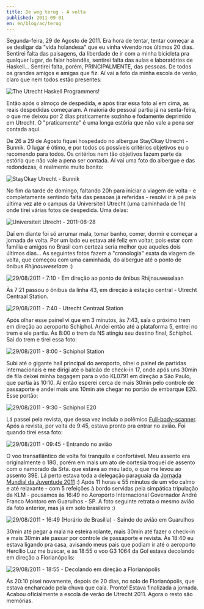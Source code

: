 ```yaml
---
title: De weg terug - A volta
published: 2011-09-01
en: en/blog/ac/terug
---
```


Segunda-feira, 29 de Agosto de 2011.
Era hora de tentar, tentar começar a se desligar da "vida holandesa" que eu vinha vivendo nos últimos 20 dias.
Sentirei falta das paisagens, da liberdade de ir com a minha bicicleta pra qualquer lugar,
de falar holandês, sentirei falta das aulas e laboratórios de Haskell...
Sentirei falta, porém, PRINCIPALMENTE, das pessoas. De todos os grandes amigos e amigas que fiz.
Aí vai a foto da minha escola de verão, claro que nem todos estão presentes:

![The Utrecht Haskell Programmers!](/files/imgs/2011-09_bbl.jpg)

<!--more-->

Então após o almoço de despedida, e após tirar essa foto aí em cima, as reais despedidas começaram.
A maioria do pessoal partiu já na sexta-feira, o que me deixou por 2 dias praticamente sozinho e fodamente deprimido em Utrecht.
O "praticamente" é uma longa estória que não vale a pena ser contada aqui.

De 26 a 29 de Agosto fiquei hospedado no albergue StayOkay Utrecht - Bunnik.
O lugar é ótimo, e por todos os possíveis critérios objetivos eu o recomendo para todos.
Os critérios nem tão objetivos fazem parte da estória que não vale a pena ser contada.
Aí vai uma foto do albergue e das redondezas, é realmente muito bonito:

![StayOkay Utrecht - Bunnik](/files/imgs/2011-09_082820111001.jpg)

No fim da tarde de domingo, faltando 20h para iniciar a viagem de volta - e completamente sentindo falta das pessoas já referidas - resolvi ir à pé pela última vez até o campus da Universiteit Utrecht (uma caminhada de 1h) onde tirei várias fotos de despedida.
Uma delas:

![Universiteit Utrecht - 2011-08-28](/files/imgs/2011-09_082820111010.jpg)

Daí em diante foi só arrumar mala, tomar banho, comer, dormir e começar a jornada de volta. Por um lado eu estava até feliz em voltar,
pois estar com família e amigos no Brasil com certeza seria melhor que aqueles dois últimos dias...
As seguintes fotos fazem a "cronologia" exata da viagem de volta, que começou com uma caminhada,
do albergue até o ponto de ônibus _Rhijnauweselaan_ :)

![29/08/2011 - 7:10 - Em direção ao ponto de ônibus Rhijnauweselaan](/files/imgs/2011-09_082920111014.jpg)

Às 7:21 passou o ônibus da linha 43, em direção à estação central - Utrecht Centraal Station.

![29/08/2011 - 7:40 - Utrecht Centraal Station](/files/imgs/2011-09_082920111017.jpg)

Após olhar esse painel vi que em 3 minutos, às 7:43, saía o próximo trem em direção ao aeroporto Schiphol.
Andei então até a plataforma 5, entrei no trem e ele partiu.
Às 8:00 o trem da NS atingiu seu destino final, Schiphol. Saí do trem e tirei essa foto:

![29/08/2011 - 8:00 - Schiphol Station](/files/imgs/2011-09_082920111020.jpg)

Subi até o gigante hall principal do aeroporto, olhei o painel de partidas internacionais e me dirigi até o balcão de check-in 17,
onde após uns 30min de fila deixei minha bagagem para o vôo KL0791 em direção a São Paulo, que partia às 10:10. 
Aí então esperei cerca de mais 30min pelo controle de passaporte e andei mais uns 10min até chegar no portão de embarque E20. 
Esse portão:

![29/08/2011 - 9:30 - Schiphol E20](/files/imgs/2011-09_082920111023.jpg)

Lá passei pela revista, que dessa vez incluía o polêmico [Full-body-scanner](http://en.wikipedia.org/wiki/Full_body_scanner).
Após a revista, por volta de 9:45, estava pronto pra entrar no avião.
Foi quando tirei essa foto:

![29/08/2011 - 09:45 - Entrando no avião](/files/imgs/2011-09_082920111024.jpg)

O voo transatlântico de volta foi tranquilo e confortável.
Meu assento era originalmente o 18G, porém em mais um ato de cortesia troquei de assento com o namorado da Srta. que estava ao meu lado,
o que me levou ao assento 39E.
Lá perto estava toda a delegação paraguaia da [Jornada Mundial da Juventude 2011](http://www.madrid11.com/pt) :)
Após 11 horas e 55 minutos de um vôo calmo e até relaxante - com 5 refeições à bordo servidas pela simpática tripulação da KLM - 
pousamos às 16:49 no Aeroporto Internacional Governador André Franco Montoro em Guarulhos - SP.
A foto seguinte retrata o mesmo avião da foto anterior, mas já em solo brasileiro :)

![29/08/2011 - 16:49 (Horário de Brasília) - Saindo do avião em Guarulhos](/files/imgs/2011-09_082920111026.jpg)

30min até pegar a mala na esteira rolante, mais 30min até fazer o check-in e mais 30min até passar por controle de passaporte e revista.
Às 18:40 eu estava ligando pra casa, avisando meus pais que podiam ir até o aeroporto Hercílio Luz me buscar,
e às 18:55 o voo G3 1064 da Gol estava decolando em direção a Florianópolis:

![29/08/2011 - 18:55 - Decolando em direção a Florianópolis](/files/imgs/2011-09_082920111027.jpg)

Às 20:10 pisei novamente, depois de 20 dias, no solo de Florianópolis, que estava encharcado pela chuva que caía.
Pronto! Estava finalizada a jornada.
Acabou oficialmente a escola de verão de Utrecht 2011.
Agora o resto são memórias.

